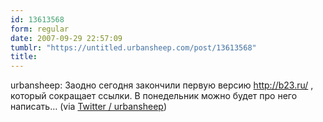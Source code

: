 ```yaml
---
id: 13613568
form: regular
date: 2007-09-29 22:57:09
tumblr: "https://untitled.urbansheep.com/post/13613568"
title:
---
```


<p>urbansheep: Заодно сегодня закончили первую версию <a href="http://b23.ru/">http://b23.ru/</a> , который сокращает ссылки. В понедельник можно будет про него написать&hellip; (via <a href="http://twitter.com/urbansheep/statuses/301642122">Twitter / urbansheep</a>)</p>

